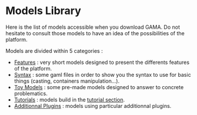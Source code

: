 # Models Library

Here is the list of models accessible when you download GAMA. Do not hesitate to consult those models to have an idea of the possibilities of the platform.

Models are divided within 5 categories :

* [Features](references#Features) : very short models designed to present the differents features of the platform.
* [Syntax](references#Syntax) : some gaml files in order to show you the syntax to use for basic things (casting, containers manipulation...).
* [Toy Models](references#ToyModels) : some pre-made models designed to answer to concrete problematics.
* [Tutorials](tutorials) : models build in the [tutorial section](tutorials#ThematicTutorials).
* [Additionnal Plugins](references#AdditionnalPlugins) : models using particular additionnal plugins.